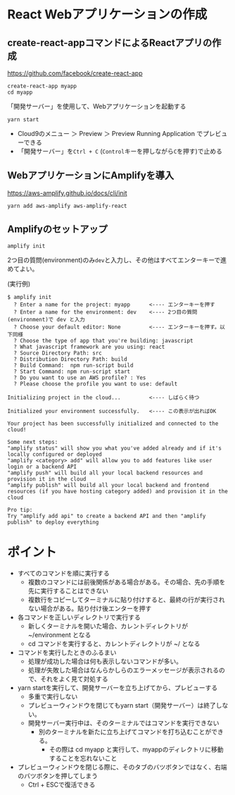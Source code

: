# React Webアプリケーションの作成

## create-react-appコマンドによるReactアプリの作成

https://github.com/facebook/create-react-app

```
create-react-app myapp
cd myapp
```
「開発サーバー」を使用して、Webアプリケーションを起動する

```
yarn start
```

- Cloud9のメニュー ＞ Preview ＞ Preview Running Application でプレビューできる
- 「開発サーバー」を`Ctrl + C` (`Control`キーを押しながら`C`を押す)で止める

## WebアプリケーションにAmplifyを導入

https://aws-amplify.github.io/docs/cli/init

```
yarn add aws-amplify aws-amplify-react
```

## Amplifyのセットアップ

```
amplify init
```
2つ目の質問(environment)のみ`dev`と入力し、その他はすべてエンターキーで進めてよい。

(実行例)
```
$ amplify init
  ? Enter a name for the project: myapp      <---- エンターキーを押す
  ? Enter a name for the environment: dev    <---- 2つ目の質問(environment)で dev と入力
  ? Choose your default editor: None         <---- エンターキーを押す。以下同様
  ? Choose the type of app that you're building: javascript
  ? What javascript framework are you using: react
  ? Source Directory Path: src
  ? Distribution Directory Path: build
  ? Build Command:  npm run-script build
  ? Start Command: npm run-script start
  ? Do you want to use an AWS profile? : Yes
  ? Please choose the profile you want to use: default
  
Initializing project in the cloud...         <---- しばらく待つ

Initialized your environment successfully.   <---- この表示が出ればOK

Your project has been successfully initialized and connected to the cloud!

Some next steps:
"amplify status" will show you what you've added already and if it's locally configured or deployed
"amplify <category> add" will allow you to add features like user login or a backend API
"amplify push" will build all your local backend resources and provision it in the cloud
"amplify publish" will build all your local backend and frontend resources (if you have hosting category added) and provision it in the cloud

Pro tip:
Try "amplify add api" to create a backend API and then "amplify publish" to deploy everything

```

# ポイント

- すべてのコマンドを順に実行する
  - 複数のコマンドには前後関係がある場合がある。その場合、先の手順を先に実行することはできない
  - 複数行をコピーしてターミナルに貼り付けすると、最終の行が実行されない場合がある。貼り付け後エンターを押す
- 各コマンドを正しいディレクトリで実行する
  - 新しくターミナルを開いた場合、カレントディレクトリが ~/environment となる
  - cd コマンドを実行すると、カレントディレクトリが ~/ となる
- コマンドを実行したときのふるまい
  - 処理が成功した場合は何も表示しないコマンドが多い。
  - 処理が失敗した場合はなんらかしらのエラーメッセージが表示されるので、それをよく見て対処する
- yarn startを実行して、開発サーバーを立ち上げてから、プレビューする
  - 多重で実行しない
  - プレビューウィンドウを閉じてもyarn start（開発サーバー）は終了しない。
  - 開発サーバー実行中は、そのターミナルではコマンドを実行できない
    - 別のターミナルを新たに立ち上げてコマンドを打ち込むことができる。
      - その際は cd myapp と実行して、myappのディレクトリに移動することを忘れないこと
- プレビューウィンドウを閉じる際に、そのタブのバツボタンではなく、右端のバツボタンを押してしまう
  - Ctrl + ESCで復活できる
